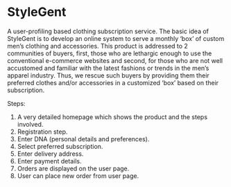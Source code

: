 # StyleGent

A user-profiling based clothing subscription service.
The basic idea of StyleGent is to develop an online system to serve a monthly ‘box’ of custom men’s clothing and accessories. This product is addressed to 2 communities of buyers, first, those who are lethargic enough to use the conventional e-commerce websites and second, for those who are not well accustomed and familiar with the latest fashions or trends in the men’s apparel industry. Thus, we rescue such buyers by providing them their preferred clothes and/or accessories in a customized ‘box’ based on their subscription.

Steps:
1.	A very detailed homepage which shows the product and the steps involved.
2.	Registration step.
3.	Enter DNA (personal details and preferences).
4.	Select preferred subscription.
5.	Enter delivery address.
6.	Enter payment details.
7.	Orders are displayed on the user page.
8.	User can place new order from user page.


